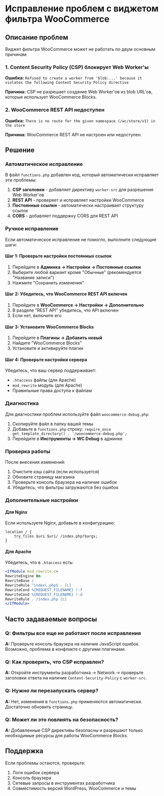 # Исправление проблем с виджетом фильтра WooCommerce

## Описание проблем

Виджет фильтра WooCommerce может не работать по двум основным причинам:

### 1. Content Security Policy (CSP) блокирует Web Worker'ы
**Ошибка:** `Refused to create a worker from 'blob:...' because it violates the following Content Security Policy directive`

**Причина:** CSP не разрешает создание Web Worker'ов из blob URL'ов, которые использует WooCommerce Blocks.

### 2. WooCommerce REST API недоступен
**Ошибка:** `There is no route for the given namespace (/wc/store/v1) in the store`

**Причина:** WooCommerce REST API не настроен или недоступен.

## Решение

### Автоматическое исправление

В файл `functions.php` добавлен код, который автоматически исправляет эти проблемы:

1. **CSP заголовки** - добавляет директиву `worker-src` для разрешения Web Worker'ов
2. **REST API** - проверяет и исправляет настройки WooCommerce
3. **Постоянные ссылки** - автоматически настраивает структуру ссылок
4. **CORS** - добавляет поддержку CORS для REST API

### Ручное исправление

Если автоматическое исправление не помогло, выполните следующие шаги:

#### Шаг 1: Проверьте настройки постоянных ссылок

1. Перейдите в **Админка → Настройки → Постоянные ссылки**
2. Выберите любой вариант кроме "Обычные" (рекомендуется "Название записи")
3. Нажмите "Сохранить изменения"

#### Шаг 2: Убедитесь, что WooCommerce REST API включен

1. Перейдите в **WooCommerce → Настройки → Дополнительно**
2. В разделе "REST API" убедитесь, что API включен
3. Если нет, включите его

#### Шаг 3: Установите WooCommerce Blocks

1. Перейдите в **Плагины → Добавить новый**
2. Найдите "WooCommerce Blocks"
3. Установите и активируйте плагин

#### Шаг 4: Проверьте настройки сервера

Убедитесь, что ваш сервер поддерживает:
- `.htaccess` файлы (для Apache)
- `mod_rewrite` модуль (для Apache)
- Правильные права доступа к файлам

### Диагностика

Для диагностики проблем используйте файл `woocommerce-debug.php`:

1. Скопируйте файл в папку вашей темы
2. Добавьте в `functions.php` строку: `require_once get_template_directory() . '/woocommerce-debug.php';`
3. Перейдите в **Инструменты → WC Debug** в админке

### Проверка работы

После внесения изменений:

1. Очистите кэш сайта (если используется)
2. Обновите страницу магазина
3. Проверьте консоль браузера на наличие ошибок
4. Убедитесь, что фильтры загружаются без ошибок

### Дополнительные настройки

#### Для Nginx

Если используете Nginx, добавьте в конфигурацию:

```nginx
location / {
    try_files $uri $uri/ /index.php?$args;
}
```

#### Для Apache

Убедитесь, что в `.htaccess` есть:

```apache
<IfModule mod_rewrite.c>
RewriteEngine On
RewriteBase /
RewriteRule ^index\.php$ - [L]
RewriteCond %{REQUEST_FILENAME} !-f
RewriteCond %{REQUEST_FILENAME} !-d
RewriteRule . /index.php [L]
</IfModule>
```

## Часто задаваемые вопросы

### Q: Фильтры все еще не работают после исправления
**A:** Проверьте консоль браузера на наличие JavaScript ошибок. Возможно, проблема в конфликте с другими плагинами.

### Q: Как проверить, что CSP исправлен?
**A:** Откройте инструменты разработчика → Network → проверьте заголовки ответа на наличие `Content-Security-Policy` с `worker-src`.

### Q: Нужно ли перезапускать сервер?
**A:** Нет, изменения в `functions.php` применяются автоматически. Достаточно обновить страницу.

### Q: Может ли это повлиять на безопасность?
**A:** Добавленные CSP директивы безопасны и разрешают только необходимые ресурсы для работы WooCommerce Blocks.

## Поддержка

Если проблемы остаются, проверьте:
1. Логи ошибок сервера
2. Консоль браузера
3. Сетевые запросы в инструментах разработчика
4. Совместимость версий WordPress, WooCommerce и темы